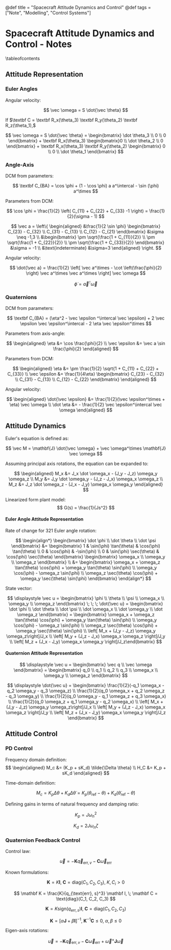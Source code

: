 @def title = "Spacecraft Attitude Dynamics and Control"
@def tags = ["Note", "Modelling", "Control Systems"]

# Spacecraft Attitude Dynamics and Control - Notes

\tableofcontents

## Attitude Representation

### Euler Angles

Angular velocity:

$$
\vec \omega = S \dot{\vec \theta}
$$

If $\textbf C = \textbf R_x(\theta_3) \textbf R_y(\theta_2) \textbf R_z(\theta_1),$

$$
\vec \omega = S \dot{\vec \theta} = \begin{bmatrix} \dot \theta_3 \\ 0 \\ 0 \end{bmatrix} + \textbf R_x(\theta_3) \begin{bmatrix}0 \\ \dot \theta_2 \\ 0 \end{bmatrix} + \textbf R_x(\theta_3) \textbf R_y(\theta_2) \begin{bmatrix} 0 \\ 0 \\ \dot \theta_1 \end{bmatrix}
$$

### Angle-Axis

DCM from parameters:

$$
\textbf C_{BA} = \cos \phi + (1 - \cos \phi) a a^\intercal - \sin (\phi) a^\times
$$

Parameters from DCM:

$$
\cos \phi = \frac{1}{2} \left( C_{11} + C_{22} + C_{33} -1 \right) = \frac{1}{2}(\sigma - 1)
$$

$$
\vec a = \left\{ \begin{aligned} &\frac{1}{2 \sin \phi} \begin{bmatrix}
C_{23} - C_{32} \\ C_{31} - C_{13} \\ C_{12} - C_{21} \end{bmatrix} &\sigma \neq -1,3 \\ &\begin{bmatrix} \pm \sqrt{\frac{1 + C_{11}}{2}} \\ \pm \sqrt{\frac{1 + C_{22}}{2}} \\ \pm \sqrt{\frac{1 + C_{33}}{2}} \end{bmatrix} &\sigma = -1 \\ &\text{indeterminate} &\sigma=3 \end{aligned} \right.
$$

Angular velocity:

$$
\dot{\vec a} = \frac{1}{2} \left[ \vec a^\times - \cot \left(\frac{\phi}{2} \right) \vec a^\times \vec a^\times \right] \vec \omega
$$

$$
\dot \phi = \vec a^\intercal \vec \omega
$$

### Quaternions

DCM from parameters:

$$
\textbf C_{BA} = (\eta^2 - \vec \epsilon ^\intercal \vec \epsilon) + 2 \vec \epsilon \vec \epsilon^\intercal - 2 \eta \vec \epsilon^\times
$$

Parameters from axis-angle:

$$
\begin{aligned} \eta &= \cos \frac{\phi}{2} \\ \vec \epsilon &= \vec a \sin \frac{\phi}{2} \end{aligned}
$$

Parameters from DCM:

$$
\begin{aligned} \eta &= \pm \frac{1}{2} \sqrt{1 + C_{11} + C_{22} + C_{33}} \\ \vec \epsilon &= \frac{1}{4\eta} \begin{bmatrix} C_{23} - C_{32} \\ C_{31} - C_{13} \\ C_{12} - C_{22} \end{bmatrix} \end{aligned}
$$

Angular velocity:

$$
\begin{aligned} \dot{\vec \epsilon} &= \frac{1}{2}(\vec \epsilon^\times + \eta) \vec \omega \\ \dot \eta &= - \frac{1}{2} \vec \epsilon^\intercal \vec \omega \end{aligned}
$$

## Attitude Dynamics

Euler's equation is defined as:

$$
\vec M = \mathbf{J} \dot{\vec \omega} + \vec \omega^\times \mathbf{J} \vec \omega
$$

Assuming principal axis rotations, the equation can be expanded to:

$$
\begin{aligned} M_x &= J_x \dot \omega_x - (J_y - J_z) \omega_y \omega_z \\ M_y &= J_y \dot \omega_y - (J_z - J_x) \omega_x \omega_z \\ M_z &= J_z \dot \omega_z - (J_x - J_y) \omega_x \omega_y  \end{aligned}
$$

Linearized form plant model:
$$ G(s) = \frac{1}{Js^2} $$

#### Euler Angle Attitude Representation

Rate of change for 321 Euler angle rotation:

$$
 \begin{align*} \begin{bmatrix} \dot \phi \\ \dot \theta \\ \dot \psi \end{bmatrix}  &= \begin{bmatrix} 1 & \sin(\phi) \tan(\theta) & \cos(\phi) \tan(\theta) \\ 0 & \cos(\phi) & -\sin(\phi) \\ 0 & \sin(\phi) \sec(\theta) & \cos(\phi) \sec(\theta) \end{bmatrix} \begin{bmatrix} \omega_x \\ \omega_y \\ \omega_z \end{bmatrix} \\ &= \begin{bmatrix} \omega_x + \omega_z \tan(\theta) \cos(\phi) + \omega_y \tan(\theta) \sin(\phi) \\ \omega_y \cos(\phi) - \omega_z \sin(\phi) \\ \omega_z \sec(\theta) \cos(\phi) + \omega_y \sec(\theta) \sin(\phi)  \end{bmatrix} \end{align*}
$$

State vector:

$$
\displaystyle \vec u = \begin{bmatrix} \phi \\ \theta \\ \psi \\ \omega_x \\ \omega_y \\ \omega_z \end{bmatrix}  \; \; \; \dot{\vec u} = \begin{bmatrix} \dot \phi \\ \dot \theta \\ \dot \psi \\ \dot \omega_x \\ \dot \omega_y \\ \dot \omega_z \end{bmatrix} = \begin{bmatrix} \omega_x + \omega_z \tan(\theta) \cos(\phi) + \omega_y \tan(\theta) \sin(\phi) \\ \omega_y \cos(\phi) - \omega_z \sin(\phi) \\ \omega_z \sec(\theta) \cos(\phi) + \omega_y \sec(\theta) \sin(\phi) \\ \left[ M_x  + (J_y - J_z) \omega_y \omega_z\right]/J_x \\ \left[ M_y  + (J_z - J_x) \omega_x \omega_z \right]/J_y \\ \left[ M_z  + (J_x - J_y) \omega_x \omega_y \right]/J_z\end{bmatrix}
$$

#### Quaternion Attitude Representation

$$
\displaystyle \vec u = \begin{bmatrix} \vec q \\ \vec \omega \end{bmatrix} = \begin{bmatrix} q_0 \\ q_1 \\ q_2 \\ q_3 \\ \omega_x \\ \omega_y \\ \omega_z \end{bmatrix}
$$

$$
\displaystyle \dot{\vec u} = \begin{bmatrix} \frac{1}{2}(-q_1 \omega_x - q_2 \omega_y - q_3 \omega_z) \\ \frac{1}{2}(q_0 \omega_x + q_2 \omega_z - q_3 \omega_y) \\ \frac{1}{2}(q_0 \omega_y - q_1 \omega_z + q_3 \omega_x) \\ \frac{1}{2}(q_0 \omega_z + q_1 \omega_y - q_2 \omega_x) \\ \left[ M_x  + (J_y - J_z) \omega_y \omega_z\right]/J_x \\ \left[ M_y  + (J_z - J_x) \omega_x \omega_z \right]/J_y \\ \left[ M_z  + (J_x - J_y) \omega_x \omega_y \right]/J_z \end{bmatrix}
$$

## Attitude Control

### PD Control

Frequency domain definition:
$$ \begin{aligned} M_c &= (K_p + sK_d) \tilde{\Delta \theta} \\ H_C &= K_p + sK_d \end{aligned} $$

Time-domain definition:

$$
M_c = K_p \Delta \theta + K_d \Delta \dot \theta = K_p (\theta_\text{ref} - \theta) + K_d (\dot \theta_\text{ref} - \dot \theta)
$$

Defining gains in terms of natural frequency and damping ratio:

$$
K_p = J \omega_n^2
$$

$$
K_d = 2 J \omega_n \zeta
$$

### Quaternion Feedback Control

Control law:

$$
\vec u = - \mathbf K \vec q_{\text{err}, v} - \mathbf C \vec \omega_\text{err}
$$

Known formulations:

$$
\mathbf K = K \mathbf I, \; \mathbf C = \text{diag}(C_1, C_2, C_3), \; K, C_i > 0
$$

$$
\mathbf K = \frac{K}{q_{\text{err}, s}^3} \mathbf I, \; \mathbf C = \text{diag}(C_1, C_2, C_3)
$$

$$
\mathbf K = K \text{sign}(q_{\text{err}, s}) \mathbf I, \; \mathbf C = \text{diag}(C_1, C_2, C_3)
$$

$$
\mathbf K = \left[ \alpha \mathbf J + \beta \mathbf I \right]^{-1}, \; \mathbf K^{-1} \mathbf C \leq 0, \; \alpha, \beta \leq 0
$$

Eigen-axis rotations:

$$
\vec u = - \mathbf K \vec q_{\text{err}, v} - \mathbf C \vec \omega_\text{err} + \vec \omega^\times \mathbf J \vec \omega
$$
